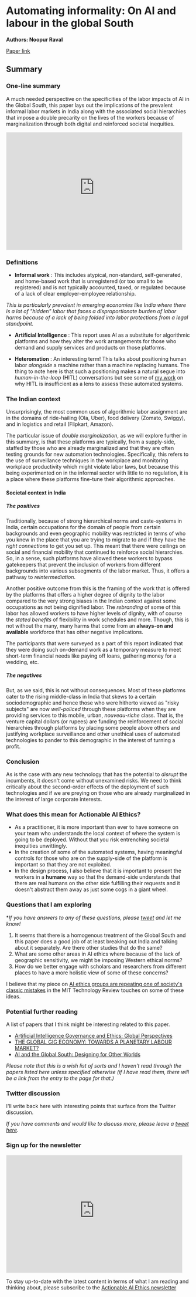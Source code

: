 # Automating informality: On AI and labour in the global South

**Authors: Noopur Raval** 

[Paper link](https://www.giswatch.org/node/6202)

## Summary 

### One-line summary

A much needed perspective on the specificities of the labor impacts of AI in the Global South, this paper lays out the implications of the prevalent informal labor markets in India along with the associated social hierarchies that impose a double precarity on the lives of the workers because of marginalization through both digital and reinforced societal inequities.

<iframe src="https://actionableaiethics.substack.com/embed" width="480" height="320" style="border:1px solid #EEE; background:white;" frameborder="0" scrolling="no"></iframe>

### Definitions

* **Informal work** : This includes atypical, non-standard, self-generated, and home-based work that is unregistered (or too small to be registered) and is not typically accounted, taxed, or regulated because of a lack of clear employer-employee relationship.

*This is particularly prevalent in emerging economies like India where there is a lot of "hidden" labor that faces a disproportionate burden of labor harms because of a lack of being folded into labor protections from a legal standpoint.*

* **Artificial Intelligence** : This report uses AI as a substitute for algorithmic platforms and how they alter the work arrangements for those who demand and supply services and products on those platforms.

* **Heteromation** : An interesting term! This talks about positioning human labor *alongside* a machine rather than a machine replacing humans. The thing to note here is that such a positioning makes a natural segue into *human-in-the-loop* (HITL) conversations but see some of [my work](https://atg-abhishek.github.io) on why HITL is insufficient as a lens to assess these automated systems.

### The Indian context

Unsurprisingly, the most common uses of algorithmic labor assignment are in the domains of ride-hailing (Ola, Uber), food delivery (Zomato, Swiggy), and in logistics and retail (Flipkart, Amazon). 

The particular issue of *double marginalization*, as we will explore further in this summary, is that these platforms are typically, from a supply-side, staffed by those who are already marginalized and that they are often testing grounds for new automation technologies.
Specifically, this refers to the use of surveillance techniques in the workplace and monitoring workplace productivity which might violate labor laws, but because this being experimented on in the informal sector with little to no regulation, it is a place where these platforms fine-tune their algorithmic approaches.

#### Societal context in India 

##### The positives

Traditionally, because of strong hierarchical norms and caste-systems in India, certain occupations for the domain of people from certain backgrounds and even geographic mobility was restricted in terms of who you knew in the place that you are trying to migrate to and if they have the *right connections* to get you set up.
This meant that there were ceilings on social and financial mobility that continued to reinforce social hierarchies. 
So, in a sense, such platforms have allowed these workers to bypass gatekeepers that prevent the inclusion of workers from different backgrounds into various subsegments of the labor market. Thus, it offers a pathway to *reintermediation*.

Another positive outcome from this is the framing of the work that is offered by the platforms that offers a higher degree of dignity to the labor compared to the very strong biases in the Indian context against some occupations as not being dignified labor. 
The *rebranding* of some of this labor has allowed workers to have higher levels of dignity, with of course the *stated benefits* of flexibility in work schedules and more. Though, this is not without the many, many harms that come from an **always-on and available** workforce that has other negative implications. 

The participants that were surveyed as a part of this report indicated that they were doing such on-demand work as a temporary measure to meet short-term financial needs like paying off loans, gathering money for a wedding, etc.

##### The negatives

But, as we said, this is not without consequences. 
Most of these platforms cater to the rising middle-class in India that skews to a certain sociodemographic and hence those who were hitherto viewed as "risky subjects" are now *well-policed* through these platforms when they are providing services to this mobile, urban, *nouveau-riche* class. 
That is, the venture capital dollars (or rupees) are funding the reinforcement of social hierarchies through platforms by placing some people above others and justifying workplace surveillance and other unethical uses of automated technologies to pander to this demographic in the interest of turning a profit. 

### Conclusion 

As is the case with any new technology that has the potential to *disrupt* the incumbents, it doesn't come without unexamined risks. We need to think critically about the second-order effects of the deployment of such technologies and if we are preying on those who are already marginalized in the interest of large corporate interests. 

### What does this mean for Actionable AI Ethics?

* As a practitioner, it is more important than ever to have someone on your team who understands the local context of where the system is going to be deployed. Without that you risk entrenching societal inequities unwittingly. 
* In the creation of some of the automated systems, having meaningful controls for those who are on the supply-side of the platform is important so that they are not exploited. 
* In the design process, I also believe that it is important to present the workers in a **humane** way so that the demand-side understands that there are real humans on the other side fulfilling their requests and it doesn't abstract them away as just some cogs in a giant wheel.

### Questions that I am exploring

**If you have answers to any of these questions, please [tweet](https://twitter.com/actionable_ai/status/1322044315863048192?s=20) and let me know!*

1. It seems that there is a homogenous treatment of the Global South and this paper does a good job of at least breaking out India and talking about it separately. Are there other studies that do the same? 
2. What are some other areas in AI ethics where because of the lack of geographic sensitivity, we might be imposing Western ethical norms? 
3. How do we better engage with scholars and researchers from different places to have a more holistic view of some of these concerns? 

I believe that my piece on [AI ethics groups are repeating one of society's classic mistakes](https://www.technologyreview.com/2020/09/14/1008323/ai-ethics-representation-artificial-intelligence-opinion/) in the MIT Technology Review touches on some of these ideas.

### Potential further reading

A list of papers that I think might be interesting related to this paper.

* [Artificial Intelligence Governance and Ethics: Global Perspectives](https://arxiv.org/abs/1907.03848) 
* [THE GLOBAL GIG ECONOMY: TOWARDS A PLANETARY LABOUR MARKET?](https://ora.ox.ac.uk/objects/uuid:f3bf8e6a-9f42-4b16-8f81-73f0ae8aad4f/download_file?file_format=pdf&safe_filename=Planetary%2BLabour%2BMarket%2B3.pdf&type_of_work=Journal+article)
* [AI and the Global South: Designing for Other Worlds](https://papers.ssrn.com/sol3/papers.cfm?abstract_id=3403010)

*Please note that this is a wish list of sorts and I haven't read through the papers listed here unless specified otherwise (if I have read them, there will be a link from the entry to the page for that.)*

### Twitter discussion

I'll write back here with interesting points that surface from the Twitter discussion. 

*If you have comments and would like to discuss more, please leave a [tweet here](https://twitter.com/actionable_ai/status/1322044315863048192?s=20).*

### Sign up for the newsletter

<iframe src="https://actionableaiethics.substack.com/embed" width="480" height="320" style="border:1px solid #EEE; background:white;" frameborder="0" scrolling="no"></iframe>

To stay up-to-date with the latest content in terms of what I am reading and thinking about, please subscribe to the [Actionable AI Ethics newsletter](https://actionableaiethics.substack.com)